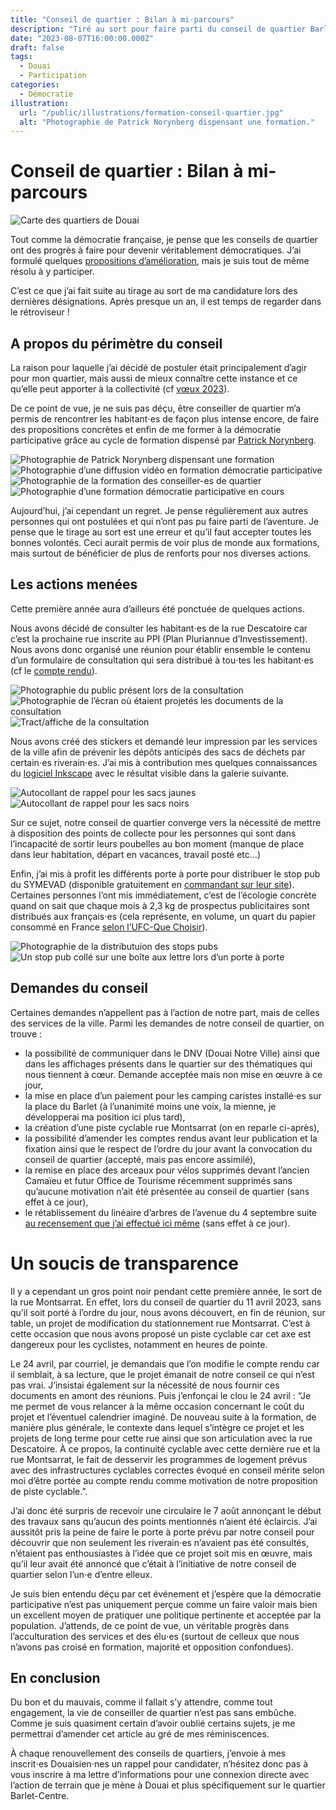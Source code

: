 ```yaml
---
title: "Conseil de quartier : Bilan à mi-parcours"
description: "Tiré au sort pour faire parti du conseil de quartier Barlet/Centre/Faubourg de Cambrai à Douai, je n’ai pas chômé, petit bilan à mi-parcours…"
date: "2023-08-07T16:00:00.000Z"
draft: false
tags:
  - Douai
  - Participation
categories:
  - Démocratie
illustration:
  url: "/public/illustrations/formation-conseil-quartier.jpg"
  alt: "Photographie de Patrick Norynberg dispensant une formation."
---
```


# Conseil de quartier : Bilan à mi-parcours

![Carte des quartiers de Douai](/public/illustrations/quartiers-douai.png "🖼➡️")

Tout comme la démocratie française, je pense que les conseils de quartier ont des progrès à faire pour devenir véritablement démocratiques. J’ai formulé quelques [propositions d’amélioration](./democratie-participative-des-idees-pour-douai), mais je suis tout de même résolu à y participer.

C’est ce que j’ai fait suite au tirage au sort de ma candidature lors des dernières désignations. Après presque un an, il est temps de regarder dans le rétroviseur !

## A propos du périmètre du conseil

La raison pour laquelle j’ai décidé de postuler était principalement d’agir pour mon quartier, mais aussi de mieux connaître cette instance et ce qu’elle peut apporter à la collectivité (cf [vœux 2023](./voeux-2023#de-nouveaux-engagements)).

De ce point de vue, je ne suis pas déçu, être conseiller de quartier m’a permis de rencontrer les habitant⋅es de façon plus intense encore, de faire des propositions concrètes et enfin de me former à la démocratie participative grâce au cycle de formation dispensé par [Patrick Norynberg](https://www.patricknorynberg.com/).

![Photographie de Patrick Norynberg dispensant une formation](/public/illustrations/formation-conseil-quartier.jpg)
![Photographie d’une  diffusion vidéo en formation démocratie participative](/public/illustrations/formation-video-democratie-participative.jpg)
![Photographie de la formation des conseiller-es de quartier](/public/illustrations/formation-conseil-de-quartier.jpg "🖼➡️")
![Photographie d’une formation démocratie participative en cours](/public/illustrations/formation-conseil-quartier-2.jpg)

Aujourd’hui, j’ai cependant un regret. Je pense régulièrement aux autres personnes qui ont postulées et qui n’ont pas pu faire parti de l’aventure. Je pense que le tirage au sort est une erreur et qu’il faut accepter toutes les bonnes volontés. Ceci aurait permis de voir plus de monde aux formations, mais surtout de bénéficier de plus de renforts pour nos diverses actions.

## Les actions menées

Cette première année aura d’ailleurs été ponctuée de quelques actions.

Nous avons décidé de consulter les habitant⋅es de la rue Descatoire car c’est la prochaine rue inscrite au PPI (Plan Pluriannue d’Investissement). Nous avons donc organisé une réunion pour établir ensemble le contenu d’un formulaire de consultation qui sera distribué à tou⋅tes les habitant⋅es (cf le [compte rendu](https://docs.google.com/presentation/d/1FW0Ezqtynz8PrfPXMB4PCgJ6B_BK_O2m35_fdetHRnE/edit?usp=sharing)).

![Photographie du public présent lors de la consultation](/public/illustrations/conseil-de-quartier-consultation-descatoires-public.jpg)
![Photographie de l’écran où étaient projetés les documents de la consultation](/public/illustrations/conseil-de-quartier-consultation-descatoires-ecran.jpg)
![Tract/affiche de la consultation](/public/illustrations/rue-descatoires.svg)

Nous avons créé des stickers et demandé leur impression par les services de la ville afin de prévenir les dépôts anticipés des sacs de déchets par certain⋅es riverain⋅es. J’ai mis à contribution mes quelques connaissances du [logiciel Inkscape](https://inkscape.org) avec le résultat visible dans la galerie suivante.

![Autocollant de rappel pour les sacs jaunes](/public/illustrations/autocollant-sacs-jaunes.svg)
![Autocollant de rappel pour les sacs noirs](/public/illustrations/autocollant-sacs-noirs.svg)

Sur ce sujet, notre conseil de quartier converge vers la nécessité de mettre à disposition des points de collecte pour les personnes qui sont dans l’incapacité de sortir leurs poubelles au bon moment (manque de place dans leur habitation, départ en vacances, travail posté etc…)

Enfin, j’ai mis à profit les différents porte à porte pour distribuer le stop pub du SYMEVAD (disponible gratuitement en [commandant sur leur site](https://www.symevad.org/stop-pub)). Certaines personnes l’ont mis immédiatement, c’est de l’écologie concrète quand on sait que chaque mois à 2,3 kg de prospectus publicitaires sont distribués aux français⋅es (cela représente, en volume, un quart du papier consommé en France [selon l’UFC-Que Choisir](https://www.quechoisir.org/action-ufc-que-choisir-enquete-prospectus-publicitaires-face-au-flot-grandissant-le-stop-pub-n56417/)).

![Photographie de la distributuion des stops pubs](/public/illustrations/distribution-stop-pub.jpg)
![Un stop pub collé sur une boîte aux lettre lors d’un porte à porte](/public/illustrations/bal-stop-pub.jpg)

## Demandes du conseil

Certaines demandes n’appellent pas à l’action de notre part, mais de celles des services de la ville. Parmi les demandes de notre conseil de quartier, on trouve :

- la possibilité de communiquer dans le DNV (Douai Notre Ville) ainsi que dans les affichages présents dans le quartier sur des thématiques qui nous tiennent à cœur. Demande acceptée mais non mise en œuvre à ce jour,
- la mise en place d’un paiement pour les camping caristes installé⋅es sur la place du Barlet (à l’unanimité moins une voix, la mienne, je développerai ma position ici plus tard),
- la création d’une piste cyclable rue Montsarrat (on en reparle ci-après),
- la possibilité d’amender les comptes rendus avant leur publication et la fixation ainsi que le respect de l’ordre du jour avant la convocation du conseil de quartier (accepté, mais pas encore assimilé),
- la remise en place des arceaux pour vélos supprimés devant l’ancien Camaïeu et futur Office de Tourisme récemment supprimés sans qu’aucune motivation n’ait été présentée au conseil de quartier (sans effet à ce jour),
- le rétablissement du linéaire d’arbres de l’avenue du 4 septembre suite [au recensement que j’ai effectué ici même](http://nfroidure.localhost:3000/blog/un-systeme-de-ticket-ouvert-pour-les-collectivites#quelques-exemples-a-douai) (sans effet à ce jour).

# Un soucis de transparence

Il y a cependant un gros point noir pendant cette première année, le sort de la rue Montsarrat. En effet, lors du conseil de quartier du 11 avril 2023, sans qu’il soit porté à l’ordre du jour, nous avons découvert, en fin de réunion, sur table, un projet de modification du stationnement rue Montsarrat. C’est à cette occasion que nous avons proposé un piste cyclable car cet axe est dangereux pour les cyclistes, notamment en heures de pointe.

Le 24 avril, par courriel, je demandais que l’on modifie le compte rendu car il semblait, à sa lecture, que le projet émanait de notre conseil ce qui n’est pas vrai. J’insistai également sur la nécessité de nous fournir ces documents en amont des réunions. Puis j’enfonçai le clou le 24 avril : “Je me permet de vous relancer à la même occasion concernant le coût du projet et l’éventuel calendrier imaginé. De nouveau suite à la formation, de manière plus générale, le contexte dans lequel s’intègre ce projet et les projets de long terme pour cette rue ainsi que son articulation avec la rue Descatoire. À ce propos, la continuité cyclable avec cette dernière rue et la rue Montsarrat, le fait de desservir les programmes de logement prévus avec des infrastructures cyclables correctes évoqué en conseil mérite selon moi d’être portée au compte rendu comme motivation de notre proposition de piste cyclable.”.

J’ai donc été surpris de recevoir une circulaire le 7 août annonçant le début des travaux sans qu’aucun des points mentionnés n’aient été éclaircis. J’ai aussitôt pris la peine de faire le porte à porte prévu par notre conseil pour découvrir que non seulement les riverain⋅es n’avaient pas été consultés, n’étaient pas enthousiastes à l’idée que ce projet soit mis en œuvre, mais qu’il leur avait été annoncé que c’était à l’initiative de notre conseil de quartier selon l’un⋅e d’entre elleux.

Je suis bien entendu déçu par cet événement et j’espère que la démocratie participative n’est pas uniquement perçue comme un faire valoir mais bien un excellent moyen de pratiquer une politique pertinente et acceptée par la population. J’attends, de ce point de vue, un véritable progrès dans l’acculturation des services et des élu⋅es (surtout de celleux que nous n’avons pas croisé en formation, majorité et opposition confondues).

## En conclusion

Du bon et du mauvais, comme il fallait s’y attendre, comme tout engagement, la vie de conseiller de quartier n’est pas sans embûche. Comme je suis quasiment certain d’avoir oublié certains sujets, je me permettrai d’amender cet article au gré de mes réminiscences.

À chaque renouvellement des conseils de quartiers, j’envoie à mes inscrit⋅es Douaisien⋅nes un rappel pour candidater, n’hésitez donc pas à vous inscrire à ma lettre d’informations pour une connexion directe avec l’action de terrain que je mène à Douai et plus spécifiquement sur le quartier Barlet-Centre.
